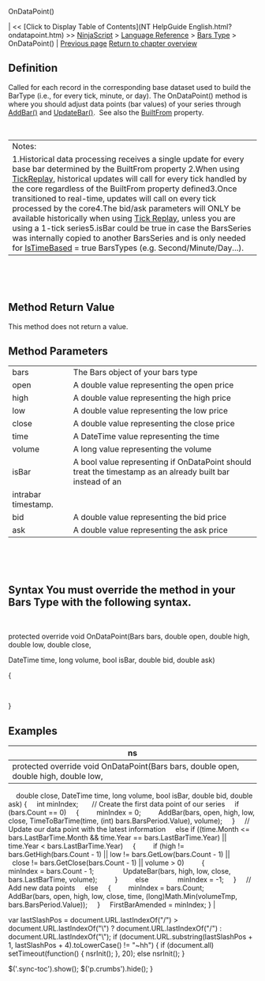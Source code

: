 ﻿










 


OnDataPoint()







| &lt;&lt; [Click to Display Table of Contents](NT HelpGuide English.html?ondatapoint.htm) &gt;&gt;
 [NinjaScript](ninjascript.htm) &gt; [Language Reference](language_reference_wip.htm) &gt; [Bars Type](bars_type.htm) &gt;
OnDataPoint() | [Previous page](barstype_istimebased.htm)
[Return to chapter overview](bars_type.htm)










Definition
----------


Called for each record in the corresponding base dataset used to build the BarType (i.e., for every tick, minute, or day). The OnDataPoint() method is where you should adjust data points (bar values) of your series through [AddBar()](addbar.htm) and [UpdateBar()](updatebar.htm).  See also the [BuiltFrom](builtfrom.htm) property.


 




|  |
| --- |
| Notes:  
1.Historical data processing receives a single update for every base bar determined by the BuiltFrom property 2.When using [TickReplay](tick_replay.htm), historical updates will call for every tick handled by the core regardless of the BuiltFrom property defined3.Once transitioned to real-time, updates will call on every tick processed by the core4.The bid/ask parameters will ONLY be available historically when using [Tick Replay](tick_replay.htm), unless you are using a 1-tick series5.isBar could be true in case the BarsSeries was internally copied to another BarsSeries and is only needed for [IsTimeBased](barstype_istimebased.htm) = true BarsTypes (e.g. Second/Minute/Day...). |



 


 


Method Return Value
-------------------


This method does not return a value.



Method Parameters
-----------------




|  |  |
| --- | --- |
| bars | The Bars object of your bars type |
| open | A double value representing the open price |
| high | A double value representing the high price |
| low | A double value representing the low price |
| close | A double value representing the close price |
| time | A DateTime value representing the time |
| volume | A long value representing the volume |
| isBar | A bool value representing if OnDataPoint should treat the timestamp as an already built bar instead of an
 intrabar timestamp. |
| bid | A double value representing the bid price |
| ask | A double value representing the ask price |



 


 


Syntax
You must override the method in your Bars Type with the following syntax.
--------------------------------------------------------------------------------


   

protected override void OnDataPoint(Bars bars, double open, double high, double low, double close, 


DateTime time, long volume, bool isBar, double bid, double ask) 


{  

   

}



Examples
--------




| ns |
| --- |
| protected override void OnDataPoint(Bars bars, double open, double high, double low,
     double close, DateTime time, long volume, bool isBar, double bid, double ask)
{
     int minIndex;
 
     // Create the first data point of our series
     if (bars.Count == 0)
     {
         minIndex = 0;
         AddBar(bars, open, high, low, close, TimeToBarTime(time, (int) bars.BarsPeriod.Value), volume);
     }
     // Update our data point with the latest information
     else if ((time.Month &lt;= bars.LastBarTime.Month &amp;&amp; time.Year == bars.LastBarTime.Year) || time.Year &lt; bars.LastBarTime.Year)
     {
         if (high != bars.GetHigh(bars.Count - 1) || low != bars.GetLow(bars.Count - 1) || 
               close != bars.GetClose(bars.Count - 1) || volume &gt; 0)
         {
               minIndex = bars.Count - 1;
               UpdateBar(bars, high, low, close, bars.LastBarTime, volume);
         }
         else
               minIndex = -1;
     }
     // Add new data points
     else
     {
         minIndex = bars.Count;
         AddBar(bars, open, high, low, close, time, (long)Math.Min(volumeTmp, bars.BarsPeriod.Value));
     }
     FirstBarAmended = minIndex;
} |






 
 var lastSlashPos = document.URL.lastIndexOf("/") &gt; document.URL.lastIndexOf("\\") ? document.URL.lastIndexOf("/") : document.URL.lastIndexOf("\\");
 if (document.URL.substring(lastSlashPos + 1, lastSlashPos + 4).toLowerCase() != "~hh") {
 if (document.all) setTimeout(function() {
 nsrInit();
 }, 20);
 else nsrInit();
 }
 
 
 $('.sync-toc').show();
 $('p.crumbs').hide();
 }
 
 
 



